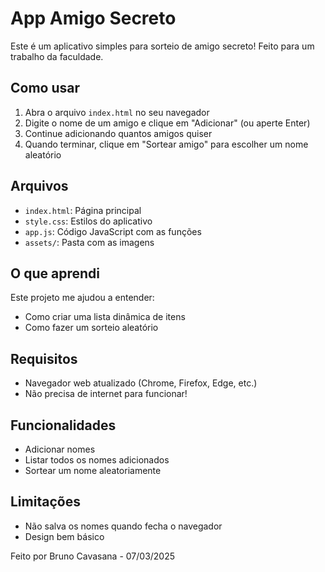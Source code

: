 # App Amigo Secreto

Este é um aplicativo simples para sorteio de amigo secreto! Feito para um trabalho da faculdade.

## Como usar

1. Abra o arquivo `index.html` no seu navegador
2. Digite o nome de um amigo e clique em "Adicionar" (ou aperte Enter)
3. Continue adicionando quantos amigos quiser
4. Quando terminar, clique em "Sortear amigo" para escolher um nome aleatório

## Arquivos

- `index.html`: Página principal
- `style.css`: Estilos do aplicativo
- `app.js`: Código JavaScript com as funções
- `assets/`: Pasta com as imagens

## O que aprendi

Este projeto me ajudou a entender:
- Como criar uma lista dinâmica de itens
- Como fazer um sorteio aleatório

## Requisitos

- Navegador web atualizado (Chrome, Firefox, Edge, etc.)
- Não precisa de internet para funcionar!

## Funcionalidades

- Adicionar nomes
- Listar todos os nomes adicionados
- Sortear um nome aleatoriamente

## Limitações

- Não salva os nomes quando fecha o navegador
- Design bem básico

Feito por Bruno Cavasana - 07/03/2025
